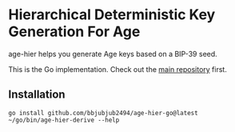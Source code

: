 # Hierarchical Deterministic Key Generation For Age

age-hier helps you generate Age keys based on a BIP-39 seed.

This is the Go implementation.
Check out the [main repository](https://github.com/bbjubjub2494/age-hier) first.

## Installation

```
go install github.com/bbjubjub2494/age-hier-go@latest
~/go/bin/age-hier-derive --help
```
